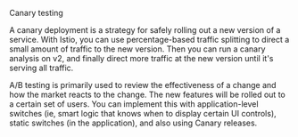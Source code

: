 Canary testing 

A canary deployment is a strategy for safely rolling out a new version of a service. 
With Istio, you can use percentage-based traffic splitting to direct a small amount of traffic to the new version. 
Then you can run a canary analysis on v2, and finally direct more traffic at the new version until it's serving all traffic.



 A/B testing is primarily used to review the effectiveness of a change and how the market reacts to the change. The new features will be rolled out to a certain set of users. You can implement this with application-level switches (ie, smart logic that knows when to display certain UI controls), static switches (in the application), and also using Canary releases.
 
